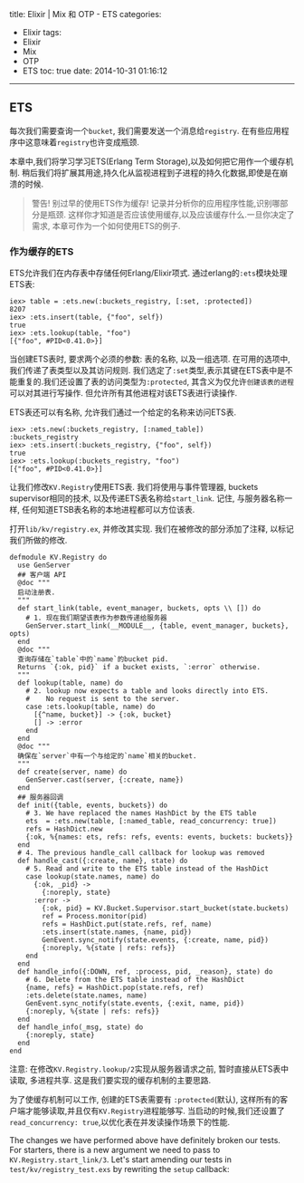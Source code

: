 title: Elixir | Mix 和 OTP - ETS
categories:
  - Elixir
tags:
  - Elixir
  - Mix
  - OTP
  - ETS
toc: true
date: 2014-10-31 01:16:12
---

## ETS

每次我们需要查询一个`bucket`, 我们需要发送一个消息给`registry`. 在有些应用程序中这意味着`registry`也许变成瓶颈.

本章中,我们将学习学习ETS(Erlang Term Storage),以及如何把它用作一个缓存机制. 稍后我们将扩展其用途,持久化从监视进程到子进程的持久化数据,即使是在崩溃的时候.

> 警告! 别过早的使用ETS作为缓存! 记录并分析你的应用程序性能,识别哪部分是瓶颈. 这样你才知道是否应该使用缓存,以及应该缓存什么.一旦你决定了需求, 本章可作为一个如何使用ETS的例子.

### 作为缓存的ETS

ETS允许我们在内存表中存储任何Erlang/Elixir项式. 通过erlang的`:ets`模块处理ETS表:

```
iex> table = :ets.new(:buckets_registry, [:set, :protected])
8207
iex> :ets.insert(table, {"foo", self})
true
iex> :ets.lookup(table, "foo")
[{"foo", #PID<0.41.0>}]
```

当创建ETS表时, 要求两个必须的参数: 表的名称, 以及一组选项. 在可用的选项中,我们传递了表类型以及其访问规则. 我们选定了`:set`类型,表示其键在ETS表中是不能重复的.我们还设置了表的访问类型为`:protected`, 其含义为仅允许`创建该表的进程`可以对其进行写操作. 但允许所有其他进程对该ETS表进行读操作.

ETS表还可以有名称, 允许我们通过一个给定的名称来访问ETS表.

```
iex> :ets.new(:buckets_registry, [:named_table])
:buckets_registry
iex> :ets.insert(:buckets_registry, {"foo", self})
true
iex> :ets.lookup(:buckets_registry, "foo")
[{"foo", #PID<0.41.0>}]
```

让我们修改`KV.Registry`使用ETS表. 我们将使用与事件管理器, buckets supervisor相同的技术, 以及传递ETS表名称给`start_link`. 记住, 与服务器名称一样, 任何知道ETSB表名称的本地进程都可以方位该表.

打开`lib/kv/registry.ex`, 并修改其实现. 我们在被修改的部分添加了注释, 以标记我们所做的修改.

```
defmodule KV.Registry do
  use GenServer
  ## 客户端 API
  @doc """
  启动注册表.
  """
  def start_link(table, event_manager, buckets, opts \\ []) do
    # 1. 现在我们期望该表作为参数传递给服务器
    GenServer.start_link(__MODULE__, {table, event_manager, buckets}, opts)
  end
  @doc """
  查询存储在`table`中的`name`的bucket pid.
  Returns `{:ok, pid}` if a bucket exists, `:error` otherwise.
  """
  def lookup(table, name) do
    # 2. lookup now expects a table and looks directly into ETS.
    #    No request is sent to the server.
    case :ets.lookup(table, name) do
      [{^name, bucket}] -> {:ok, bucket}
      [] -> :error
    end
  end
  @doc """
  确保在`server`中有一个与给定的`name`相关的bucket.
  """
  def create(server, name) do
    GenServer.cast(server, {:create, name})
  end
  ## 服务器回调
  def init({table, events, buckets}) do
    # 3. We have replaced the names HashDict by the ETS table
    ets  = :ets.new(table, [:named_table, read_concurrency: true])
    refs = HashDict.new
    {:ok, %{names: ets, refs: refs, events: events, buckets: buckets}}
  end
  # 4. The previous handle_call callback for lookup was removed
  def handle_cast({:create, name}, state) do
    # 5. Read and write to the ETS table instead of the HashDict
    case lookup(state.names, name) do
      {:ok, _pid} ->
        {:noreply, state}
      :error ->
        {:ok, pid} = KV.Bucket.Supervisor.start_bucket(state.buckets)
        ref = Process.monitor(pid)
        refs = HashDict.put(state.refs, ref, name)
        :ets.insert(state.names, {name, pid})
        GenEvent.sync_notify(state.events, {:create, name, pid})
        {:noreply, %{state | refs: refs}}
    end
  end
  def handle_info({:DOWN, ref, :process, pid, _reason}, state) do
    # 6. Delete from the ETS table instead of the HashDict
    {name, refs} = HashDict.pop(state.refs, ref)
    :ets.delete(state.names, name)
    GenEvent.sync_notify(state.events, {:exit, name, pid})
    {:noreply, %{state | refs: refs}}
  end
  def handle_info(_msg, state) do
    {:noreply, state}
  end
end
```

注意:
在修改`KV.Registry.lookup/2`实现从服务器请求之前, 暂时直接从ETS表中读取, 多进程共享. 这是我们要实现的缓存机制的主要思路.

为了使缓存机制可以工作, 创建的ETS表需要有 `:protected`(默认), 这样所有的客户端才能够读取,并且仅有`KV.Registry`进程能够写. 当启动的时候,我们还设置了`read_concurrency: true`,以优化表在并发读操作场景下的性能.

The changes we have performed above have definitely broken our tests. For starters,
there is a new argument we need to pass to `KV.Registry.start_link/3`. Let's start amending our tests in `test/kv/registry_test.exs` by rewriting the `setup` callback:
